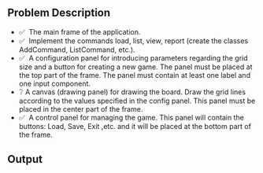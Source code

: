 ## Problem Description

- ✅ ️ The main frame of the application.
- ✅ ️ Implement the commands load, list, view, report (create the classes AddCommand, ListCommand, etc.).
- ✅ ️ A configuration panel for introducing parameters regarding the grid size and a button for creating a new game. The panel must be placed at the top part of the frame. The panel must contain at least one label and one input component.
- ❔️ A canvas (drawing panel) for drawing the board. Draw the grid lines according to the values specified in the config panel. This panel must be placed in the center part of the frame.
- ✅ ️ A control panel for managing the game. This panel will contain the buttons: Load, Save, Exit ,etc. and it will be placed at the bottom part of the frame.

## Output 

